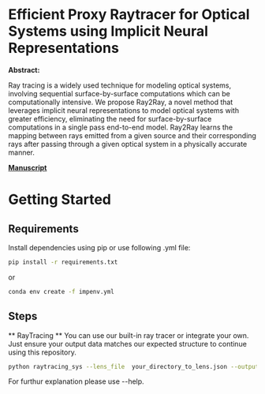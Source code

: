 # Efficient Proxy Raytracer for Optical Systems using Implicit Neural Representations

**Abstract:**

Ray tracing is a widely used technique for modeling optical systems, involving 
sequential surface-by-surface computations which can be computationally 
intensive.
We propose Ray2Ray, a novel method that leverages implicit neural representations to 
model optical systems with greater efficiency, eliminating the need for 
surface-by-surface computations in a single pass end-to-end model.
Ray2Ray learns the mapping between rays emitted from a given source and their 
corresponding rays after passing through a given optical system in a physically 
accurate manner.

[**Manuscript**](#)


# Getting Started

## Requirements


Install dependencies using pip or use following .yml file:

```bash
pip install -r requirements.txt
```
or 
```bash
conda env create -f impenv.yml
```

## Steps
** RayTracing ** 
You can use our built-in ray tracer or integrate your own. Just ensure your output data matches our expected structure to continue using this repository.

```bash 
python raytracing_sys --lens_file  your_directory_to_lens.json --output_directory  save_rays_directory
```
For furthur explanation please use --help.




